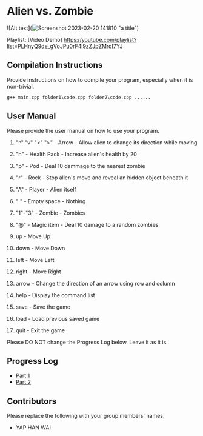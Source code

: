 # Alien vs. Zombie

![Alt text](![Screenshot 2023-02-20 141810](https://user-images.githubusercontent.com/108175607/220026698-0dba9830-f10d-4dfe-a6e7-e68c25af71b8.jpg)
 "a title")

Playlist: [Video Demo] https://youtube.com/playlist?list=PLHnyQ9de_gVoJPu0rF4l9zZJpZMrdI7YJ

## Compilation Instructions

Provide instructions on how to compile your program, especially when it is non-trivial.

```
g++ main.cpp folder1\code.cpp folder2\code.cpp ......
```

## User Manual

Please provide the user manual on how to use your program.

1. "^" "v" "<" ">" - Arrow - Allow alien to change its direction while moving
2. "h" - Health Pack - Increase alien's health by 20
3. "p" - Pod - Deal 10 dammage to the nearest zombie
4. "r" - Rock - Stop alien's move and reveal an hidden object beneath it
5. "A" - Player - Alien itself
6. " " - Empty space - Nothing
7. "1"-"3" - Zombie - Zombies
8. "@" - Magic item - Deal 10 damage to a random zombies

1. up - Move Up
2. down - Move Down
3. left - Move Left
4. right - Move Right
5. arrow - Change the direction of an arrow using row and column
6. help - Display the command list
7. save - Save the game
8. load - Load previous saved game
9. quit - Exit the game

Please DO NOT change the Progress Log below. Leave it as it is.

## Progress Log

- [Part 1](PART1.md)
- [Part 2](PART2.md)

## Contributors

Please replace the following with your group members' names. 

- YAP HAN WAI


